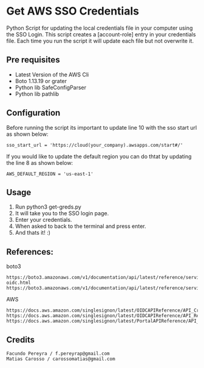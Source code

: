 # Get AWS SSO Credentials 

Python Script for updating the local credentials file in your computer using the SSO Login. This script creates a [account-role] entry in your credentials file. 
Each time you run the script it will update each file but not overwrite it. 

## Pre requisites

* Latest Version of the AWS Cli
* Boto 1.13.19 or grater
* Python lib SafeConfigParser
* Python lib pathlib

## Configuration

Before running the script its important to update line 10 with the sso start url as shown below:

    sso_start_url = 'https://cloud(your_company).awsapps.com/start#/'

If you would like to update the default region you can do thtat by updating the line 8 as shown below:

    AWS_DEFAULT_REGION = 'us-east-1'

## Usage

1. Run python3  get-greds.py
2. It will take you to the SSO login page. 
3. Enter your credentials.
4. When asked to back to the terminal and press enter. 
5. And thats it! :) 

## References: 

boto3 

    https://boto3.amazonaws.com/v1/documentation/api/latest/reference/services/sso-oidc.html
    https://boto3.amazonaws.com/v1/documentation/api/latest/reference/services/sso.html
AWS

    https://docs.aws.amazon.com/singlesignon/latest/OIDCAPIReference/API_CreateToken.html
    https://docs.aws.amazon.com/singlesignon/latest/OIDCAPIReference/API_RegisterClient.html
    https://docs.aws.amazon.com/singlesignon/latest/PortalAPIReference/API_GetRoleCredentials.html

## Credits

    Facundo Pereyra / f.pereyrap@gmail.com
    Matias Carosso / carossomatias@gmail.com